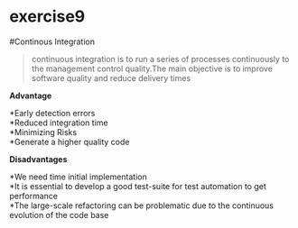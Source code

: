 exercise9
=========
#Continous Integration  

>continuous integration is to run a series of processes continuously to
>the management control quality.The main objective is to improve software 
>quality and reduce delivery times

**Advantage**

*Early detection errors  
*Reduced integration time  
*Minimizing Risks  
*Generate a higher quality code  

**Disadvantages**  

*We need time initial implementation  
*It is essential to develop a good test-suite for test automation to get performance  
*The large-scale refactoring can be problematic due to the continuous evolution of the code base  
